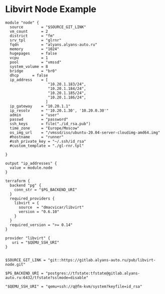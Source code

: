 # Libvirt Node Example
```
module "node" {
  source        = "$SOURCE_GIT_LINK"
  vm_count      = 2
  district      = "fm"
  srv_tpl       = "glrnr"
  fqdn          = "alyans.alyans-auto.ru"
  memory        = "1024"
  hugepages     = false
  vcpu          = 1
  pool          = "vmssd"
  system_volume = 8
  bridge        = "br0"
  dhcp 		= false
  ip_address 	= [
                   "10.20.1.183/24",
                   "10.20.1.184/24",
                   "10.20.1.185/24",
                   "10.20.1.186/24",
                  ]
  ip_gateway    = "10.20.1.1"
  ip_resolv     = "'10.20.1.30', '10.20.0.30'"
  admin         = "user"
  passwd        = "password"
  ssh_keys      = file("./id_rsa.pub")
  time_zone     = "Europe/Moscow"
  os_img_url    = "/vmssd/iso/ubuntu-20.04-server-cloudimg-amd64.img"
  #hostname     = "runner"
  #ssh_private_key = "~/.ssh/id_rsa"
  #custom_template = "./gl-rnr.tpl"
  
}

output "ip_addresses" {
  value = module.node
}

terraform {
  backend "pg" {
    conn_str = "$PG_BACKEND_URI"
  }
  required_providers {
    libvirt = {
      source  = "dmacvicar/libvirt"
      version = "0.6.10"
    }
  }
  required_version = ">= 0.14"
}

provider "libvirt" {
   uri = "$QEMU_SSH_URI"
}


```
`$SOURCE_GIT_LINK = "git::https://gitlab.alyans-auto.ru/pub/libvirt-node.git"`

`$PG_BACKEND_URI = "postgres://tfstate:tfstate@gitlab.alyans-auto.ru:6432/tfstate?sslmode=disable"`

`"$QEMU_SSH_URI" = "qemu+ssh://q@fm-kvm/system?keyfile=id_rsa"`
